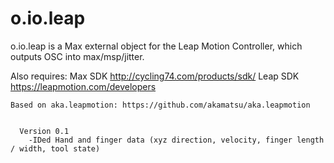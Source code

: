 o.io.leap
=========

o.io.leap is a Max external object for the Leap Motion Controller, which outputs OSC into max/msp/jitter.

  Also requires: Max SDK http://cycling74.com/products/sdk/ 
                  Leap SDK https://leapmotion.com/developers
                  
    Based on aka.leapmotion: https://github.com/akamatsu/aka.leapmotion
  
  
      Version 0.1
        -IDed Hand and finger data (xyz direction, velocity, finger length / width, tool state)
      
